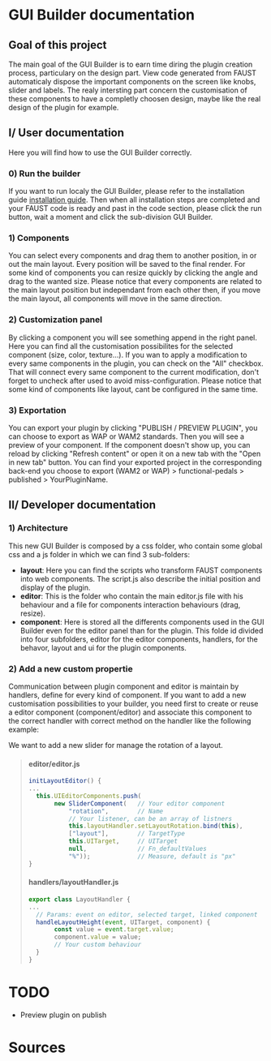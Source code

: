 # GUI Builder documentation

## Goal of this project

The main goal of the GUI Builder is to earn time diring the plugin creation process, particulary on the design part. View code generated from FAUST automaticaly dispose the important components on the screen like knobs, slider and labels. The realy intersting part concern the customisation of these components to have a completly choosen design, maybe like the real design of the plugin for example.

## I/ User documentation

Here you will find how to use the GUI Builder correctly.

### 0) Run the builder

If you want to run localy the GUI Builder, please refer to the installation guide [installation guide](https://github.com/Dorian-Chapoulie/fausteditor/tree/master).
Then when all installation steps are completed and your FAUST code is ready and past in the code section, please click the run button, wait a moment and click the sub-division GUI Builder.

### 1) Components

You can select every components and drag them to another position, in or out the main layout. Every position will be saved to the final render.
For some kind of components you can resize quickly by clicking the angle and drag to the wanted size. 
Please notice that every components are related to the main layout position but independant from each other then, if you move the main layout, all components will move in the same direction.

### 2) Customization panel

By clicking a component you will see something append in the right panel.
Here you can find all the customisation possibilites for the selected component (size, color, texture...). 
If you wan to apply a modification to every same components in the plugin, you can check on the "All" checkbox. That will connect every same component to the current modification, don't forget to uncheck after used to avoid miss-configuration.
Please notice that some kind of components like layout, cant be configured in the same time.

### 3) Exportation

You can export your plugin by clicking "PUBLISH / PREVIEW PLUGIN", you can choose to export as WAP or WAM2 standards. Then you will see a preview of your component.
If the component doesn't show up, you can reload by clicking "Refresh content" or open it on a new tab with the "Open in new tab" button.
You can find your exported project in the corresponding back-end you choose to export (WAM2 or WAP) > functional-pedals > published > YourPluginName.

## II/ Developer documentation

### 1) Architecture

This new GUI Builder is composed by a css folder, who contain some global css and a js folder in which we can find 3 sub-folders:

- **layout**: Here you can find the scripts who transform FAUST components into web components. The script.js also describe the initial position and display of the plugin.
- **editor**: This is the folder who contain the main editor.js file with his behaviour and a file for components interaction behaviours (drag, resize).
- **component**: Here is stored all the differents components used in the GUI Builder even for the editor panel than for the plugin. This folde id divided into four subfolders, editor for the editor components, handlers, for the behavor, layout and ui for the plugin components.

### 2) Add a new custom propertie

Communication between plugin component and editor is maintain by handlers, define for every kind of component. If you want to add a new customisation possibilities to your builder, you need first to create or reuse a editor component (component/editor) and associate this component to the correct handler with correct method on the handler like the following example:

We want to add a new slider for manage the rotation of a layout.

> #### editor/editor.js
> ``` javascript
> initLayoutEditor() {
> ...
>   this.UIEditorComponents.push(
>        new SliderComponent(   // Your editor component
>            "rotation",        // Name
>            // Your listener, can be an array of listners
>            this.layoutHandler.setLayoutRotation.bind(this), 
>            ["layout"],        // TargetType
>            this.UITarget,     // UITarget
>            null,              // Fn_defaultValues
>            "%"));             // Measure, default is "px"
> }
> ```
> #### handlers/layoutHandler.js
> ``` javascript
> export class LayoutHandler {
> ...
>   // Params: event on editor, selected target, linked component
>   handleLayoutHeight(event, UITarget, component) {
>        const value = event.target.value;
>        component.value = value;  
>        // Your custom behaviour
>   }
> }
> ```

# TODO

- Preview plugin on publish 

# Sources

